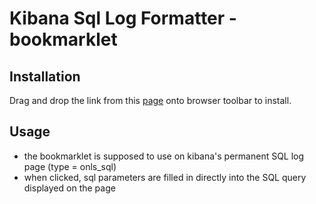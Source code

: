 # Kibana Sql Log Formatter - bookmarklet

##  Installation
Drag and drop the link from this [page](https://raw.githubusercontent.com/petrkoula/kibanaSqlLogFormatter/master/installPage.html) onto browser toolbar to install.

## Usage
- the bookmarklet is supposed to use on kibana's permanent SQL log page (type = onls_sql)
- when clicked, sql parameters are filled in directly into the SQL query displayed on the page
